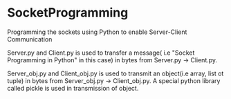 # SocketProgramming
Programming the sockets using Python to enable Server-Client Communication

Server.py and Client.py is used to transfer a message( i.e "Socket Programming in Python" in this case) in bytes from Server.py -> Client.py.

Server_obj.py and Client_obj.py is used to transmit an object(i.e array, list ot tuple) in bytes from Server_obj.py -> Client_obj.py. A special python library called pickle is used in transmission of object.

